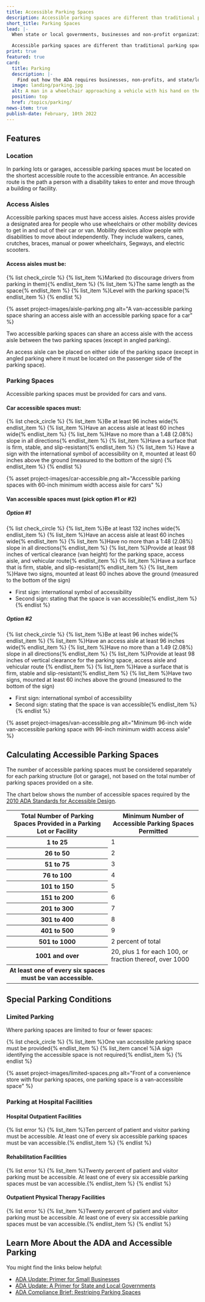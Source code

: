 ```yaml
---
title: Accessible Parking Spaces
description: Accessible parking spaces are different than traditional parking spaces. They have specific features that make it easier for people with disabilities to access programs, goods, or services. The ADA requires businesses, non-profits, and state/local governments to provide accessible parking spaces.
short_title: Parking Spaces
lead: |-
  When state or local governments, businesses and non-profit organizations provide parking lots or garages, accessible parking spaces complying with the Americans with Disabilities Act (ADA) must be provided.

  Accessible parking spaces are different than traditional parking spaces. They have specific features that make it easier for people with disabilities to access your programs, goods or services.
print: true
featured: true
card:
  title: Parking
  description: |-
    Find out how the ADA requires businesses, non-profits, and state/local governments to provide accessible parking spaces.
  image: landing/parking.jpg
  alt: A man in a wheelchair approaching a vehicle with his hand on the door handle
  position: top
  href: /topics/parking/
news-item: true
publish-date: February, 10th 2022
---
```


## Features

### Location

In parking lots or garages, accessible parking spaces must be located on the shortest accessible route to the accessible entrance. An accessible route is the path a person with a disability takes to enter and move through a building or facility.

### Access Aisles

Accessible parking spaces must have access aisles. Access aisles provide a designated area for people who use wheelchairs or other mobility devices to get in and out of their car or van. Mobility devices allow people with disabilities to move about independently. They include walkers, canes, crutches, braces, manual or power wheelchairs, Segways, and electric scooters.

#### Access aisles must be:

{% list check_circle %}
{% list_item %}Marked (to discourage drivers from parking in them){% endlist_item %}
{% list_item %}The same length as the space{% endlist_item %}
{% list_item %}Level with the parking space{% endlist_item %}
{% endlist %}

{% asset project-images/aisle-parking.png alt="A van-accessible parking space sharing an access aisle with an accessible parking space for a car" %}

Two accessible parking spaces can share an access aisle with the access aisle
between the two parking spaces (except in angled parking).

An access aisle can be placed on either side of the parking space (except in angled parking where it must be located on the passenger side of the parking space).

### Parking Spaces

Accessible parking spaces must be provided for cars and vans.

#### Car accessible spaces must:

{% list check_circle %}
{% list_item %}Be at least 96 inches wide{% endlist_item %}
{% list_item %}Have an access aisle at least 60 inches wide{% endlist_item %}
{% list_item %}Have no more than a 1.48 (2.08%) slope in all directions{% endlist_item %}
{% list_item %}Have a surface that is firm, stable, and slip-resistant{% endlist_item %}
{% list_item %}
Have a sign with the international symbol of accessibility on it, mounted at least 60 inches above the ground (measured to the bottom of the sign)
{% endlist_item %}
{% endlist %}

{% asset project-images/car-accessible.png alt="Accessible parking spaces with 60-inch minimum width access aisle for cars" %}

#### Van accessible spaces must (pick option #1 or #2)

##### Option #1

{% list check_circle %}
{% list_item %}Be at least 132 inches wide{% endlist_item %}
{% list_item %}Have an access aisle at least 60 inches wide{% endlist_item %}
{% list_item %}Have no more than a 1:48 (2.08%) slope in all directions{% endlist_item %}
{% list_item %}Provide at least 98 inches of vertical clearance (van height) for the parking space, access aisle, and vehicular route{% endlist_item %}
{% list_item %}Have a surface that is firm, stable, and slip-resistant{% endlist_item %}
{% list_item %}Have two signs, mounted at least 60 inches above the ground (measured to the bottom of the sign)

- First sign: international symbol of accessibility
- Second sign: stating that the space is van accessible{% endlist_item %}
  {% endlist %}

##### Option #2

{% list check_circle %}
{% list_item %}Be at least 96 inches wide{% endlist_item %}
{% list_item %}Have an access aisle at least 96 inches wide{% endlist_item %}
{% list_item %}Have no more than a 1.49 (2.08%) slope in all directions{% endlist_item %}
{% list_item %}Provide at least 98 inches of vertical clearance for the parking space, access aisle and vehicular route {% endlist_item %}
{% list_item %}Have a surface that is firm, stable and slip-resistant{% endlist_item %}
{% list_item %}Have two signs, mounted at least 60 inches above the ground (measured to the bottom of the sign)

- First sign: international symbol of accessibility
- Second sign: stating that the space is van accessible{% endlist_item %}
  {% endlist %}

{% asset project-images/van-accessible.png alt="Minimum 96-inch wide van-accessible parking space with 96-inch minimum width access aisle" %}

## Calculating Accessible Parking Spaces

The number of accessible parking spaces must be considered separately for each parking structure (lot or garage), not based on the total number of parking spaces provided on a site.

The chart below shows the number of accessible spaces required by the [2010 ADA Standards for Accessible Design](https://www.ada.gov/regs2010/2010ADAStandards/2010ADAstandards.htm#pgfId-1010282).

<table class="usa-table">
  <thead>
    <tr>
      <th scope="col">Total Number of Parking Spaces Provided in a Parking Lot or Facility</th>
      <th scope="col">Minimum Number of Accessible Parking Spaces Permitted</th>
    </tr>
  </thead>
  <tbody>
    <tr>
      <th scope="row">1 to 25</th>
      <td>1</td>
    </tr>
    <tr>
      <th scope="row">26 to 50</th>
      <td>2</td>
    </tr>
    <tr>
      <th scope="row">51 to 75</th>
      <td>3</td>
    </tr>
    <tr>
      <th scope="row">76 to 100</th>
      <td>4</td>
    </tr>
    <tr>
      <th scope="row">101 to 150</th>
      <td>5</td>
    </tr>
    <tr>
      <th scope="row">151 to 200</th>
      <td>6</td>
    </tr>
    <tr>
      <th scope="row">201 to 300</th>
      <td>7</td>
    </tr>
    <tr>
      <th scope="row">301 to 400</th>
      <td>8</td>
    </tr>
    <tr>
      <th scope="row">401 to 500</th>
      <td>9</td>
    </tr>
    <tr>
      <th scope="row">501 to 1000</th>
      <td>2 percent of total</td>
    </tr>
    <tr>
      <th scope="row">1001 and over</th>
      <td>20, plus 1 for each 100, or fraction thereof, over 1000</td>
    </tr>
    <tr>
      <th scope="row">At least one of every six spaces must be van accessible.</th>
      <td></td>
    </tr>
  </tbody>
</table>

## Special Parking Conditions

### Limited Parking

Where parking spaces are limited to four or fewer spaces:

{% list check_circle %}
{% list_item %}One van accessible parking space must be provided{% endlist_item %}
{% list_item cancel %}A sign identifying the accessible space is not required{% endlist_item %}
{% endlist %}

{% asset project-images/limited-spaces.png alt="Front of a convenience store with four parking spaces, one parking space is a van-accessible space" %}

### Parking at Hospital Facilities

#### Hospital Outpatient Facilities

{% list error %}
{% list_item %}Ten percent of patient and visitor parking must be accessible. At least one of every six accessible parking spaces must be van accessible.{% endlist_item %}
{% endlist %}

#### Rehabilitation Facilities

{% list error %}
{% list_item %}Twenty percent of patient and visitor parking must be accessible. At least one of every six accessible parking spaces must be van accessible.{% endlist_item %}
{% endlist %}

#### Outpatient Physical Therapy Facilities

{% list error %}
{% list_item %}Twenty percent of patient and visitor parking must be accessible. At least one of every six accessible parking spaces must be van accessible.{% endlist_item %}
{% endlist %}

## Learn More About the ADA and Accessible Parking

You might find the links below helpful:

- [ADA Update: Primer for Small Businesses](https://www.ada.gov/regs2010/smallbusiness/smallbusprimer2010.htm)
- [ADA Update: A Primer for State and Local Governments](https://www.ada.gov/regs2010/titleII_2010/title_ii_primer.html)
- [ADA Compliance Brief: Restriping Parking Spaces](https://www.ada.gov/restriping_parking/restriping2015.html)
